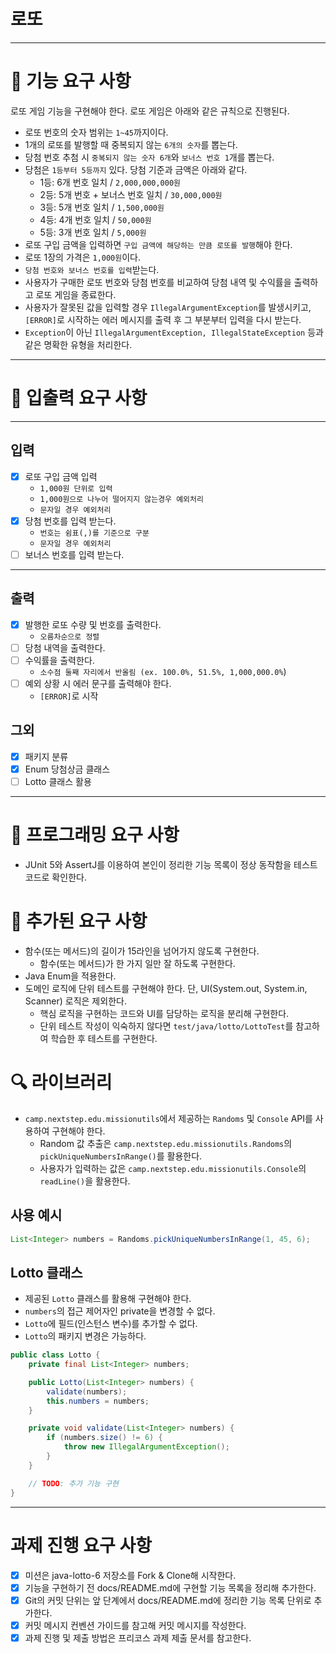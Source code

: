 # 로또

---

# 🚨 기능 요구 사항

로또 게임 기능을 구현해야 한다. 로또 게임은 아래와 같은 규칙으로 진행된다.

- 로또 번호의 숫자 범위는 `1~45`까지이다.
- 1개의 로또를 발행할 때 중복되지 않는 `6개의 숫자`를 뽑는다.
- 당첨 번호 추첨 시 `중복되지 않는 숫자 6개`와 `보너스 번호 1`개를 뽑는다.
- 당첨은 `1등부터 5등까지` 있다. 당첨 기준과 금액은 아래와 같다.
  - 1등: 6개 번호 일치 / `2,000,000,000원`
  - 2등: 5개 번호 + 보너스 번호 일치 / `30,000,000원`
  - 3등: 5개 번호 일치 / `1,500,000원`
  - 4등: 4개 번호 일치 / `50,000원`
  - 5등: 3개 번호 일치 / `5,000원`
 - 로또 구입 금액을 입력하면 `구입 금액에 해당하는 만큼 로또를 발행`해야 한다.
 - 로또 1장의 가격은 `1,000원`이다.
 - `당첨 번호와 보너스 번호를 입력`받는다.
 - 사용자가 구매한 로또 번호와 당첨 번호를 비교하여 당첨 내역 및 수익률을 출력하고 로또 게임을 종료한다.
 - 사용자가 잘못된 값을 입력할 경우 `IllegalArgumentException`를 발생시키고, `[ERROR]`로 시작하는 에러 메시지를 출력 후 그 부분부터 입력을 다시 받는다.
 - `Exception`이 아닌 `IllegalArgumentException, IllegalStateException` 등과 같은 명확한 유형을 처리한다.

---

# 📮 입출력 요구 사항

---

## 입력

- [X] 로또 구입 금액 입력
    - `1,000원 단위로 입력`
    - `1,000원으로 나누어 떨어지지 않는경우 예외처리`
    - `문자일 경우 예외처리`
- [X] 당첨 번호를 입력 받는다.
    - `번호는 쉼표(,)를 기준으로 구분`
    - `문자일 경우 예외처리`
- [ ] 보너스 번호를 입력 받는다.

---

## 출력

- [X] 발행한 로또 수량 및 번호를 출력한다.
    - `오름차순으로 정렬`
- [ ] 당첨 내역을 출력한다.
- [ ] 수익률을 출력한다.
    - `소수점 둘째 자리에서 반올림 (ex. 100.0%, 51.5%, 1,000,000.0%`)
- [ ] 예외 상황 시 에러 문구를 출력해야 한다.
    - `[ERROR]`로 시작

## 그외

- [x] 패키지 분류
- [x] Enum 당첨상금 클래스
- [ ] Lotto 클래스 활용

---

# 🎯 프로그래밍 요구 사항

- JUnit 5와 AssertJ를 이용하여 본인이 정리한 기능 목록이 정상 동작함을 테스트 코드로 확인한다.

# 🚀 추가된 요구 사항

- 함수(또는 메서드)의 길이가 15라인을 넘어가지 않도록 구현한다.
  - 함수(또는 메서드)가 한 가지 일만 잘 하도록 구현한다.
- Java Enum을 적용한다.
- 도메인 로직에 단위 테스트를 구현해야 한다. 단, UI(System.out, System.in, Scanner) 로직은 제외한다.
  - 핵심 로직을 구현하는 코드와 UI를 담당하는 로직을 분리해 구현한다.
  - 단위 테스트 작성이 익숙하지 않다면 `test/java/lotto/LottoTest`를 참고하여 학습한 후 테스트를 구현한다.

# 🔍 라이브러리

- `camp.nextstep.edu.missionutils`에서 제공하는 `Randoms` 및 `Console`
  API를 사용하여 구현해야 한다.
  - Random 값 추출은 `camp.nextstep.edu.missionutils.Randoms`의 `pickUniqueNumbersInRange()`를 활용한다.
  - 사용자가 입력하는 값은 `camp.nextstep.edu.missionutils.Console`의 `readLine()`을 활용한다.

## 사용 예시

```java
List<Integer> numbers = Randoms.pickUniqueNumbersInRange(1, 45, 6);
```

## Lotto 클래스

- 제공된 `Lotto` 클래스를 활용해 구현해야 한다.
- `numbers`의 접근 제어자인 private을 변경할 수 없다.
- `Lotto`에 필드(인스턴스 변수)를 추가할 수 없다.
- `Lotto`의 패키지 변경은 가능하다.

```java
public class Lotto {
    private final List<Integer> numbers;

    public Lotto(List<Integer> numbers) {
        validate(numbers);
        this.numbers = numbers;
    }

    private void validate(List<Integer> numbers) {
        if (numbers.size() != 6) {
            throw new IllegalArgumentException();
        }
    }

    // TODO: 추가 기능 구현
}
```



---

# 과제 진행 요구 사항
- [x] 미션은 java-lotto-6 저장소를 Fork & Clone해 시작한다.
- [x] 기능을 구현하기 전 docs/README.md에 구현할 기능 목록을 정리해 추가한다.
- [x] Git의 커밋 단위는 앞 단계에서 docs/README.md에 정리한 기능 목록 단위로 추가한다.
- [x] 커밋 메시지 컨벤션 가이드를 참고해 커밋 메시지를 작성한다.
- [x] 과제 진행 및 제출 방법은 프리코스 과제 제출 문서를 참고한다.
